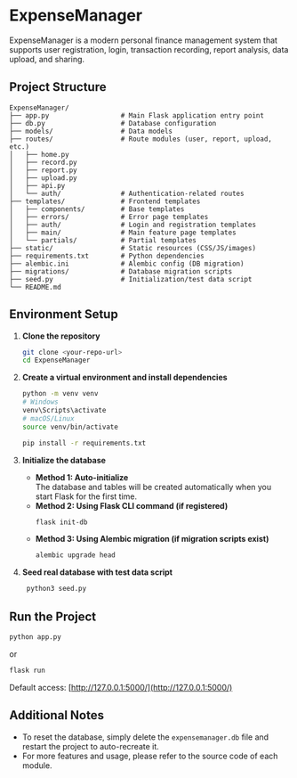 # ExpenseManager

ExpenseManager is a modern personal finance management system that supports user registration, login, transaction recording, report analysis, data upload, and sharing.

## Project Structure

```
ExpenseManager/
├── app.py                  # Main Flask application entry point
├── db.py                   # Database configuration
├── models/                 # Data models
├── routes/                 # Route modules (user, report, upload, etc.)
│   ├── home.py
│   ├── record.py
│   ├── report.py
│   ├── upload.py
│   ├── api.py
│   └── auth/               # Authentication-related routes
├── templates/              # Frontend templates
│   ├── components/         # Base templates
│   ├── errors/             # Error page templates
│   ├── auth/               # Login and registration templates
│   ├── main/               # Main feature page templates
│   └── partials/           # Partial templates
├── static/                 # Static resources (CSS/JS/images)
├── requirements.txt        # Python dependencies
├── alembic.ini             # Alembic config (DB migration)
├── migrations/             # Database migration scripts
├── seed.py                 # Initialization/test data script
└── README.md
```

## Environment Setup

1. **Clone the repository**
   ```bash
   git clone <your-repo-url>
   cd ExpenseManager
   ```

2. **Create a virtual environment and install dependencies**
   ```bash
   python -m venv venv
   # Windows
   venv\Scripts\activate
   # macOS/Linux
   source venv/bin/activate

   pip install -r requirements.txt
   ```

3. **Initialize the database**
   - **Method 1: Auto-initialize**  
     The database and tables will be created automatically when you start Flask for the first time.
   - **Method 2: Using Flask CLI command (if registered)**  
     ```bash
     flask init-db
     ```
   - **Method 3: Using Alembic migration (if migration scripts exist)**  
     ```bash
     alembic upgrade head
     ```

4. **Seed real database with test data script**
    ```bash
     python3 seed.py
     ```

## Run the Project

```bash
python app.py
```
or
```bash
flask run
```

Default access: [http://127.0.0.1:5000/](http://127.0.0.1:5000/)

## Additional Notes

- To reset the database, simply delete the `expensemanager.db` file and restart the project to auto-recreate it.
- For more features and usage, please refer to the source code of each module. 
